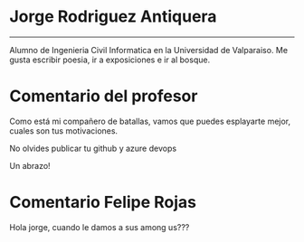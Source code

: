 # Jorge Rodriguez Antiquera
***
Alumno de Ingenieria Civil Informatica en la Universidad de Valparaiso.
Me gusta escribir poesia, ir a exposiciones e ir al bosque.


# Comentario del profesor

Como está mi compañero de batallas, vamos que puedes esplayarte mejor, cuales son tus motivaciones.

No olvides publicar tu github y azure devops

Un abrazo!

# Comentario Felipe Rojas

Hola jorge, cuando le damos a sus among us???